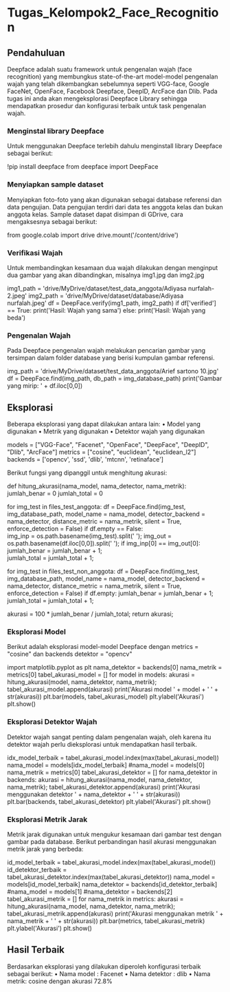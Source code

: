 # Tugas_Kelompok2_Face_Recognition


## Pendahuluan
Deepface adalah suatu framework untuk pengenalan wajah (face recognition) yang membungkus state-of-the-art model-model pengenalan wajah yang telah dikembangkan sebelumnya seperti VGG-face, Google FaceNet, OpenFace, Facebook Deepface, DeepID, ArcFace dan Dlib. Pada tugas ini anda akan mengeksplorasi Deepface Library sehingga mendapatkan prosedur dan konfigurasi terbaik untuk task pengenalan wajah.

### Menginstal library Deepface
Untuk menggunakan Deepface terlebih dahulu menginstall library Deepface sebagai berikut:

!pip install deepface
from deepface import DeepFace

### Menyiapkan sample dataset
Menyiapkan foto-foto yang akan digunakan sebagai database referensi dan data pengujian. Data pengujian terdiri dari data tes anggota kelas dan bukan anggota kelas. Sample dataset dapat disimpan di GDrive, cara mengaksesnya sebagai berikut:

from google.colab import drive
drive.mount('/content/drive')

### Verifikasi Wajah
Untuk membandingkan kesamaan dua wajah dilakukan dengan menginput dua gambar yang akan dibandingkan, misalnya img1.jpg dan img2.jpg

img1_path = 'drive/MyDrive/dataset/test_data_anggota/Adiyasa nurfalah-2.jpeg'
img2_path = 'drive/MyDrive/dataset/database/Adiyasa nurfalah.jpeg'
df = DeepFace.verify(img1_path, img2_path)
if df['verified'] == True:
  print('Hasil: Wajah yang sama')
else:
  print('Hasil: Wajah yang beda')

### Pengenalan Wajah
Pada Deepface pengenalan wajah melakukan pencarian gambar yang tersimpan dalam folder database yang berisi kumpulan gambar referensi.

img_path = 'drive/MyDrive/dataset/test_data_anggota/Arief sartono 10.jpg'
df = DeepFace.find(img_path, db_path = img_database_path)
print('Gambar yang mirip: ' + df.iloc[0,0])

## Eksplorasi
Beberapa eksplorasi yang dapat dilakukan antara lain:
•	Model yang digunakan
•	Metrik yang digunakan
•	Detektor wajah yang digunakan

models = ["VGG-Face", "Facenet", "OpenFace", "DeepFace", "DeepID", "Dlib", "ArcFace"]
metrics = ["cosine", "euclidean", "euclidean_l2"]
backends = ['opencv', 'ssd', 'dlib', 'mtcnn', 'retinaface']

Berikut fungsi yang dipanggil untuk menghitung akurasi:

def hitung_akurasi(nama_model, nama_detector, nama_metrik):
  jumlah_benar = 0
  jumlah_total = 0

  for img_test in files_test_anggota:
    df = DeepFace.find(img_test, img_database_path, model_name = nama_model, detector_backend = nama_detector, distance_metric = nama_metrik, silent = True, enforce_detection = False)
    if df.empty == False:  
      img_inp = os.path.basename(img_test).split(' ');
      img_out = os.path.basename(df.iloc[0,0]).split(' ');
      if img_inp[0] == img_out[0]:  
        jumlah_benar = jumlah_benar + 1;  
    jumlah_total = jumlah_total + 1; 

  for img_test in files_test_non_anggota:
    df = DeepFace.find(img_test, img_database_path, model_name = nama_model, detector_backend = nama_detector, distance_metric = nama_metrik, silent = True, enforce_detection = False)
    if df.empty:
      jumlah_benar = jumlah_benar + 1; 
    jumlah_total = jumlah_total + 1;
    
  akurasi = 100 * jumlah_benar / jumlah_total;
  return akurasi;

### Eksplorasi Model
Berikut adalah eksplorasi model-model Deepface dengan metrics = "cosine" dan backends detektor = "opencv"

import matplotlib.pyplot as plt
nama_detektor = backends[0]
nama_metrik = metrics[0]
tabel_akurasi_model = []
for model in models:
  akurasi = hitung_akurasi(model, nama_detektor, nama_metrik);
  tabel_akurasi_model.append(akurasi)
  print('Akurasi model ' + model + '  ' + str(akurasi))
plt.bar(models, tabel_akurasi_model)
plt.ylabel('Akurasi')
plt.show()

### Eksplorasi Detektor Wajah
Detektor wajah sangat penting dalam pengenalan wajah, oleh karena itu detektor wajah perlu dieksplorasi untuk mendapatkan hasil terbaik.

idx_model_terbaik = tabel_akurasi_model.index(max(tabel_akurasi_model))
nama_model = models[idx_model_terbaik]
#nama_model = models[0]
nama_metrik = metrics[0]
tabel_akurasi_detektor = []
for nama_detektor in backends:
  akurasi = hitung_akurasi(nama_model, nama_detektor, nama_metrik);
  tabel_akurasi_detektor.append(akurasi)
  print('Akurasi menggunakan detektor ' + nama_detektor + '  ' + str(akurasi))
plt.bar(backends, tabel_akurasi_detektor)
plt.ylabel('Akurasi')
plt.show()

### Eksplorasi Metrik Jarak
Metrik jarak digunakan untuk mengukur kesamaan dari gambar test dengan gambar pada database. Berikut perbandingan hasil akurasi menggunakan metrik jarak yang berbeda:

id_model_terbaik = tabel_akurasi_model.index(max(tabel_akurasi_model))
id_detektor_terbaik = tabel_akurasi_detektor.index(max(tabel_akurasi_detektor))
nama_model = models[id_model_terbaik]
nama_detektor = backends[id_detektor_terbaik]
#nama_model = models[1]
#nama_detektor = backends[2]
tabel_akurasi_metrik = []
for nama_metrik in metrics:
  akurasi = hitung_akurasi(nama_model, nama_detektor, nama_metrik);
  tabel_akurasi_metrik.append(akurasi)
  print('Akurasi menggunakan metrik ' + nama_metrik + '  ' + str(akurasi))
plt.bar(metrics, tabel_akurasi_metrik)
plt.ylabel('Akurasi')
plt.show()

## Hasil Terbaik
Berdasarkan eksplorasi yang dilakukan diperoleh konfigurasi terbaik sebagai berikut:
•	Nama model : Facenet
•	Nama detektor : dlib
•	Nama metrik: cosine
dengan akurasi 72.8%
